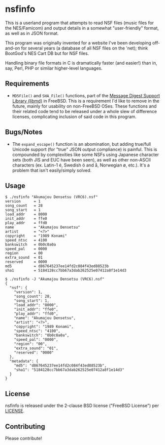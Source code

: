 nsfinfo
=======
This is a userland program that attempts to read NSF files (music files
for the NES/Famicom) and output details in a somewhat "user-friendly"
format, as well as in JSON format.

This program was originally invented for a website I've been developing
off-and-on for several years (a database of all NSF files on the 'net);
think BootGod's NES Cart DB but for NSF files.

Handling binary file formats in C is dramatically faster (and easier!)
than in, say, Perl, PHP or similar higher-level languages.

Requirements
------------
* `MD5File()` and `SHA_File()` functions, part of the
  [Message Digest Support Library (libmd)](https://www.freebsd.org/cgi/man.cgi?query=SHA\_File&apropos=0&sektion=0&manpath=FreeBSD+11.1-stable&arch=default&format=html)
  in FreeBSD.  This is a requirement I'd like to remove in the future,
  mainly for usability on non-FreeBSD OSes.  These functions and their
  related code tend to be released under a whole slew of difference
  licenses, complicating inclusion of said code in this program.

Bugs/Notes
----------
* The `expand_escape()` function is an abomination, but adding true/full
  Unicode support (for "true" JSON output compliance) is painful.  This
  is compounded by complexities like some NSFs using Japanese character
  sets (both JIS and EUC have been seen), as well as other non-ASCII
  characters (ex. Latin-1 é, Swedish ö and å, Norwegian ø, etc.).  It's
  a problem that isn't easily/simply solved.

Usage
-----
```Shell
$ ./nsfinfo "Akumajou Densetsu (VRC6).nsf"
version      = 1
song_count   = 28
song_start   = 1
load_addr    = 8000
init_addr    = ffe0
play_addr    = ffd0
name         = "Akumajou Densetsu"
artist       = "<?>"
copyright    = "1989 Konami"
speed_ntsc   = 4100
bankswitch   = 0b0c0a0a
speed_pal    = 0000
region       = 00
extra_sound  = 01
reserved     = 0000
md5          = d867645237ee14fd2c084f43ed88523b
sha1         = 5184128cc7bb67a3dab262525e07412a8f1e14d3

$ ./nsfinfo -J "Akumajou Densetsu (VRC6).nsf"
{
  "nsf": {
    "version": 1,
    "song_count": 28,
    "song_start": 1,
    "load_addr": "8000",
    "init_addr": "ffe0",
    "play_addr": "ffd0",
    "name": "Akumajou Densetsu",
    "artist": "<?>",
    "copyright": "1989 Konami",
    "speed_ntsc": "4100",
    "bankswitch": "0b0c0a0a",
    "speed_pal": "0000",
    "region": "00",
    "extra_sound": "01",
    "reserved": "0000"
  },
  "metadata": {
    "md5": "d867645237ee14fd2c084f43ed88523b",
    "sha1": "5184128cc7bb67a3dab262525e07412a8f1e14d3"
  }
}
```

License
-------
nsfinfo is released under the 2-clause BSD license ("FreeBSD License") per [LICENSE](LICENSE).

Contributing
------------
Please contribute!
